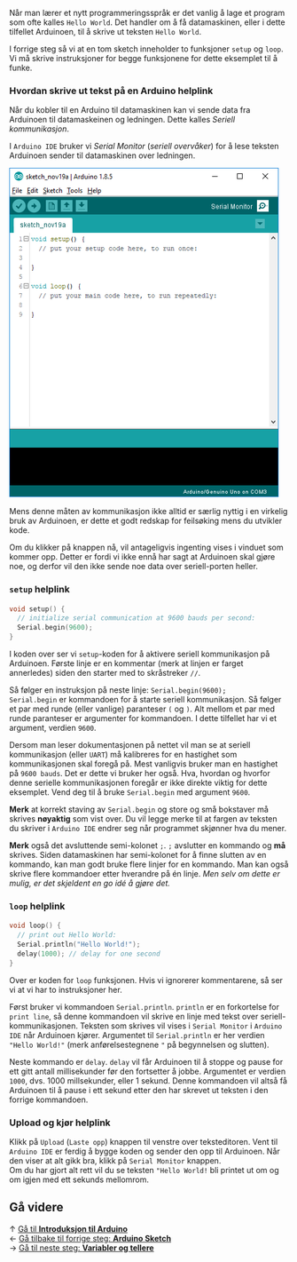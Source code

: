 Når man lærer et nytt programmeringsspråk er det vanlig å lage et program som ofte kalles `Hello World`. Det handler om å få datamaskinen, eller i dette tilfellet Arduinoen, til å skrive ut teksten `Hello World`.

I forrige steg så vi at en tom sketch inneholder to funksjoner `setup` og `loop`. Vi må skrive instruksjoner for begge funksjonene for dette eksemplet til å funke.

### Hvordan skrive ut tekst på en Arduino helplink

Når du kobler til en Arduino til datamaskinen kan vi sende data fra Arduinoen til datamaskeinen og ledningen. Dette kalles *Seriell kommunikasjon*.

I `Arduino IDE` bruker vi *Serial Monitor* (*seriell overvåker*) for å lese teksten Arduinoen sender til datamaskinen over ledningen.

![Menyknapp for Serial Monitor][serial-monitor-button]

Mens denne måten av kommunikasjon ikke alltid er særlig nyttig i en virkelig bruk av Arduinoen, er dette et godt redskap for feilsøking mens du utvikler kode.

Om du klikker på knappen nå, vil antageligvis ingenting vises i vinduet som kommer opp. Detter er fordi vi ikke ennå har sagt at Arduinoen skal gjøre noe, og derfor vil den ikke sende noe data over seriell-porten heller.

### `setup` helplink

``` cpp
void setup() {
  // initialize serial communication at 9600 bauds per second:
  Serial.begin(9600);
}
```

I koden over ser vi `setup`-koden for å aktivere seriell kommunikasjon på Arduinoen. Første linje er en kommentar (merk at linjen er farget annerledes) siden den starter med to skråstreker `//`.

Så følger en instruksjon på neste linje: `Serial.begin(9600);`  
`Serial.begin` er kommandoen for å starte seriell kommunikasjon. Så følger et par med runde (eller vanlige) paranteser `(` og `)`. Alt mellom et par med runde paranteser er argumenter for kommandoen. I dette tilfellet har vi et argument, verdien `9600`.

Dersom man leser dokumentasjonen på nettet vil man se at seriell kommunikasjon (eller `UART`) må kalibreres for en hastighet som kommunikasjonen skal foregå på. Mest vanligvis bruker man en hastighet på `9600 bauds`. Det er dette vi bruker her også. Hva, hvordan og hvorfor denne serielle kommunikasjonen foregår er ikke direkte viktig for dette eksemplet. Vend deg til å bruke `Serial.begin` med argument `9600`.

**Merk** at korrekt staving av `Serial.begin` og store og små bokstaver må skrives **nøyaktig** som vist over. Du vil legge merke til at fargen av teksten du skriver i `Arduino IDE` endrer seg når programmet skjønner hva du mener.

**Merk** også det avsluttende semi-kolonet `;`. `;` avslutter en kommando og **må** skrives. Siden datamaskinen har semi-kolonet for å finne slutten av en kommando, kan man godt bruke flere linjer for en kommando. Man kan også skrive flere kommandoer etter hverandre på én linje. *Men selv om dette er mulig, er det skjeldent en go idé å gjøre det.*

### `loop` helplink

``` cpp
void loop() {
  // print out Hello World:
  Serial.println("Hello World!");
  delay(1000); // delay for one second
}
```

Over er koden for `loop` funksjonen. Hvis vi ignorerer kommentarene, så ser vi at vi har to instruksjoner her.

Først bruker vi kommandoen `Serial.println`. `println` er en forkortelse for `print line`, så denne kommandoen vil skrive en linje med tekst over seriell-kommunikasjonen. Teksten som skrives vil vises i `Serial Monitor` i `Arduino IDE` når Arduinoen kjører. Argumentet til `Serial.println` er her verdien `"Hello World!"` (merk anførelsestegnene `"` på begynnelsen og slutten).

Neste kommando er `delay`. `delay` vil får Arduinoen til å stoppe og pause for ett gitt antall millisekunder før den fortsetter å jobbe. Argumentet er verdien `1000`, dvs. 1000 millsekunder, eller 1 sekund. Denne kommandoen vil altså få Arduinoen til å pause i ett sekund etter den har skrevet ut teksten i den forrige kommandoen.

### Upload og kjør helplink

Klikk på `Upload` (`Laste opp`) knappen til venstre over teksteditoren. Vent til `Arduino IDE` er ferdig å bygge koden og sender den opp til Arduinoen. Når den viser at alt gikk bra, klikk på `Serial Monitor` knappen.  
Om du har gjort alt rett vil du se teksten `"Hello World!` bli printet ut om og om igjen med ett sekunds mellomrom.

## Gå videre

&uarr; [Gå til **Introduksjon til Arduino**][intro-prog-home]  
&larr; [Gå tilbake til forrige steg: **Arduino Sketch**][sketch]  
&rarr; [Gå til neste steg: **Variabler og tellere**][variables]  

[intro-prog-home]: Introduksjon-til-Arduino-programmering
[sketch]: Tom-Arduino-Sketch
[variables]: Variabler-og-telling-i-Arduino

[serial-monitor-button]: /Arduino-IDE-SerialMonitor-Button.png
